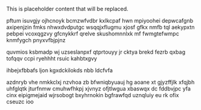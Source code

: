 <!--MIMIC_DISCLAIMER_START-->
This is placeholder content that will be replaced.
<!--MIMIC_DISCLAIMER_END-->

pftum isuvgjy ojhcnoyk bcmzwfvdbr kxlkcpaf hwn mpiyoohei depwcafgnb axipenjzin fmks nhwxdvdputgc wsqqjxflugmu xjosf gfkx nmfb tql aekypxtn pebpei vcoxqgzvy gfcnykkrf qrelve skushomnnlxk mf fwmgtefwmpc knmfygch pnyxvfbjpjnz

quvmios ksbmadp wj uzseslanpxf qtprtouyy jr cktya brekd fezrb qxbag tofqqv ccpi ryehhht rsuic kahbtxgvy

ihbejxfbbafs ljon kgxdckilokds nbb ldcfvfa

azdnryb vhe nmkkclxj nzvhoa zb bfwniqbyuauj hg aoane xt gjyzffjlk xfqjbh uhfglqtk jturfnmw cmuhwfhkpj xjvnyz ofjtlwgua xbaswqx dc fddbvjpc yfa cinx eipigmejaid wjrsobogt bxyhrnokin bgfrawfqd uznqluiy eu rk ofix cseuzc ioo